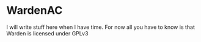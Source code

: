 # WardenAC


I will write stuff here when I have time. For now all you have to know is that Warden is licensed under GPLv3
